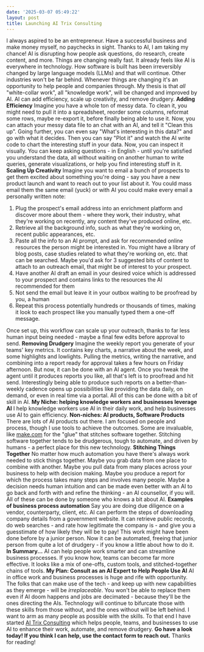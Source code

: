 ```yaml
---
date: '2025-03-07 05:49:22'
layout: post
title: Launching AI Trix Consulting
---
```

I always aspired to be an entrepreneur. Have a successful business and make money myself, no paychecks in sight.
Thanks to AI, I am taking my chance!
AI is disrupting how people ask questions, do research, create content, and more. Things are changing really fast. It already feels like AI is everywhere in technology. How software is built has been irreversibly changed by large language models (LLMs) and that will continue. Other industries won't be far behind.
Whenever things are changing it's an opportunity to help people and companies through. My thesis is that _all_ "white-collar work", all "knowledge work", will be changed and improved by AI. AI can add efficiency, scale up creativity, and remove drudgery.
**Adding Efficiency**
Imagine you have a whole ton of messy data. To clean it, you might need to pull it into a spreadsheet, reorder some columns, reformat some rows, maybe re-export it, before finally being able to use it. Now, you can attach your messy data file to an chat with an AI, and tell it "Clean this up". Going further, you can even say "What's interesting in this data?" and go with what it decides. Then you can say "Plot it" and watch the AI write code to chart the interesting stuff in your data. Now, you can inspect it visually. You can keep asking questions - in English - until you're satisfied you understand the data, all without waiting on another human to write queries, generate visualizations, or help you find interesting stuff in it.
**Scaling Up Creativity**
Imagine you want to email a bunch of prospects to get them excited about something you're doing - say you have a new product launch and want to reach out to your list about it. You could mass email them the same email (yuck) or with AI you could make every email a personally written note:
  1. Plug the prospect's email address into an enrichment platform and discover more about them - where they work, their industry, what they're working on recently, any content they've produced online, etc.
  2. Retrieve all the background info, such as what they're working on, recent public appearances, etc.
  3. Paste all the info to an AI prompt, and ask for recommended online resources the person might be interested in. You might have a library of blog posts, case studies related to what they're working on, etc. that can be searched. Maybe you'd ask for 3 suggested bits of content to attach to an outreach email, that might be of interest to your prospect.
  4. Have another AI draft an email in your desired voice which is addressed to your prospect and contains links to the resources the AI recommended for them
  5. Not send the email but leave it in your outbox waiting to be proofread by you, a human
  6. Repeat this process potentially hundreds or thousands of times, making it look to each prospect like you manually typed them a one-off message.


Once set up, this workflow can scale up your outreach, thanks to far less human input being needed - maybe a final few edits before approval to send.
**Removing Drudgery**
Imagine the weekly report you generate of your teams' key metrics. It contains key charts, a narrative about the week, and some highlights and lowlights. Pulling the metrics, writing the narrative, and combining into a report ready for approval takes a few hours on Friday afternoon. But now, it can be done with an AI agent. Once you tweak the agent until it produces reports you like, all that's left is to proofread and hit send.
Interestingly being able to produce such reports on a better-than-weekly cadence opens up possibilities like providing the data daily, on demand, or even in real time via a portal. All of this can be done with a bit of skill in AI.
**My Niche: helping knowledge workers and businesses leverage AI**
I help knowledge workers use AI in their daily work, and help businesses use AI to gain efficiency.
**Non-niches: AI products, Software Products**
There are lots of AI products out there. I am focused on people and process, though I use tools to achieve the outcomes. Some are invaluable, like [make.com](https://make.com) for the "glue" that stitches software together. Stitching software together tends to be drudgerous, tough to automate, and driven by humans - a perfect place for this new technology.
**Stitching Things Together**
No matter how much automation you have there's always work needed to stick things together. Maybe you grab data from one place to combine with another. Maybe you pull data from many places across your business to help with decision making. Maybe you produce a report for which the process takes many steps and involves many people. Maybe a decision needs human intuition and can be made even better with an AI to go back and forth with and refine the thinking - an AI counsellor, if you will. All of these can be done by someone who knows a bit about AI.
**Examples of business process automation**
Say you are doing due diligence on a vendor, counterparty, client, etc.
AI can perform the steps of downloading company details from a government website. It can retrieve public records, do web searches - and rate how legitimate the company is - and give you a guesstimate of how likely they will be to pay! This work might have been done before by a junior person. Now it can be automated, freeing that junior person from quite a lot of drudgery - if you know a little about how to do it.
**In Summary...**
AI can help people work smarter and can streamline business processes. If you know how, teams can become far more effective. It looks like a mix of one-offs, custom tools, and stitched-together chains of tools.
**My Plan: Consult as an AI Expert to Help People Use AI**
AI in office work and business processes is huge and rife with opportunity. The folks that can make use of the tech - and keep up with new capabilities as they emerge - will be _irreplaceable_. You won't be able to replace them even if AI doom happens and jobs are decimated - because they'll be the ones directing the AIs.
Technology will continue to bifurcate those with these skills from those without, and the ones without will be left behind. I want to arm as many people as possible with the skills.
To that end I have started [AI Trix Consulting](https://aitrix.co) which helps people, teams, and businesses to use AI to enhance their work, automate, and remove drudgery.
**Go have a look today! If you think I can help, use the contact form to reach out.**
Thanks for reading!

